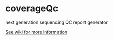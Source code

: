 coverageQc
==========

next generation sequencing QC report generator

[See wiki for more information](https://github.com/ghsmith/coverageQc/wiki)
